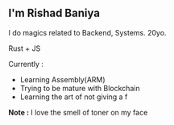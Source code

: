 ## I'm Rishad Baniya

I do magics related to Backend, Systems. 20yo.

Rust + JS 

Currently :

- Learning Assembly(ARM)
- Trying to be mature with Blockchain
- Learning the art of not giving a f

**Note :** I love the smell of toner on my face
